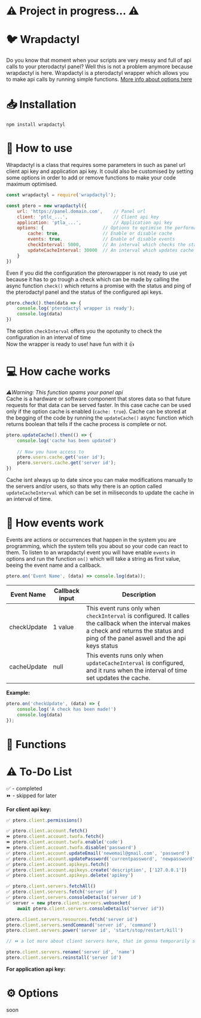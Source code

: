 # ⚠️ Project in progress... ⚠️

# 🐦 Wrapdactyl
Do you know that moment when your scripts are very messy and full of api calls to your pterodactyl panel? Well this is not a problem anymore because wrapdactyl is here. Wrapdactyl is a pterodactyl wrapper which allows you to make api calls by running simple functions. [More info about options here](https://github.com/JustArtiom/wrapdactyl#%EF%B8%8F-options)

# 📥 Installation
```
npm install wrapdactyl
```

# 🔧 How to use
Wrapdactyl is a class that requires some parameters in such as panel url client api key and application api key. It could also be customised by setting some options in order to add or remove functions to make your code maximum optimised.
```js
const wrapdactyl = require('wrapdactyl');

const ptero = new wrapdactyl({
    url: 'https://panel.domain.com',    // Panel url
    client: 'ptlc_...',                 // Client api key
    application: 'ptla_...',            // Application api key
    options: {                      // Options to optimise the performance
        cache: true,                // Enable or disable cache
        events: true,               // Enable of disable events
        checkInterval: 5000,        // An interval which checks the status of tokens and panel
        updateCacheInterval: 30000  // An interval which updates cache in case you have it enabled
    }
})
```
Even if you did the configuration the pterowrapper is not ready to use yet because it has to go trough a check which can be made by calling the async function `check()` which returns a promise with the status and ping of the pterodactyl panel and the status of the configured api keys.
```js
ptero.check().then(data => {
    console.log('pterodactyl wrapper is ready');
    console.log(data)
})
```
The option `checkInterval` offers you the opotunity to check the configuration in an interval of time  
Now the wrapper is ready to use! have fun with it 👍

# 💻 How cache works
*⚠️Warning: This function spams your panel api*  
Cache is a hardware or software component that stores data so that future requests for that data can be served faster. In this case cache can be used only if the option cache is enabled (`cache: true`). Cache can be stored at the begging of the code by running the `updateCache()` async function which returns boolean that tells if the cache process is complete or not.

```js
ptero.updateCache().then(() => {
    console.log('cache has been updated')
    
    // Now you have access to
    ptero.users.cache.get('user id');
    ptero.servers.cache.get('server id');
})
```
Cache isnt always up to date since you can make modifications manually to the servers and/or users, so thats why there is an option called `updateCacheInterval` which can be set in miliseconds to update the cache in an interval of time.  

# 📅 How events work
Events are actions or occurrences that happen in the system you are programming, which the system tells you about so your code can react to them. To listen to an wrapdactyl event you will have enable `events` in options and run the function `on()` which will take a string as first value, beeing the event name and a callback.
```js
ptero.on('Event Name', (data) => console.log(data));
```
Event Name | Callback input | Description
--- | --- | ----
checkUpdate | 1 value | This event runs only when `checkInterval` is configured. It calles the callback when the interval makes a check and returns the status and ping of the panel aswell and the api keys status
cacheUpdate | null | This events runs only when `updateCacheInterval` is configured, and it runs when the interval of time set updates the cache.  

**Example:**
```js
ptero.on('checkUpdate', (data) => {
    console.log('A check has been made!')
    console.log(data)
});
```

# 📕 Functions

# ⚠️ To-Do List

✅ - completed  
⏩ - skipped for later

**For client api key:** 
```js
✅ ptero.client.permissions()
```
```js
✅ ptero.client.account.fetch()
⏩ ptero.client.account.twofa.fetch()
⏩ ptero.client.account.twofa.enable('code')
⏩ ptero.client.account.twofa.disable('password')
✅ ptero.client.account.updateEmail('newemail@gmail.com', 'password')
✅ ptero.client.account.updatePassword('currentpassword', 'newpassword')
✅ ptero.client.account.apikeys.fetch()
✅ ptero.client.account.apikeys.create('description', ['127.0.0.1'])
✅ ptero.client.account.apikeys.delete('apikey')
```
```js
✅ ptero.client.servers.fetchAll()
✅ ptero.client.servers.fetch('server id')
✅ ptero.client.servers.consoleDetails('server id')
✅ server = new ptero.client.servers.websocket(
    await ptero.client.servers.consoleDetails("server id"))

ptero.client.servers.resources.fetch('server id')
ptero.client.servers.sendCommand('server id', 'command')
ptero.client.servers.power('server id', 'start/stop/restart/kill')

// ⏩ a lot more about client servers here, that im gonna temporarily skip

ptero.client.servers.rename('server id', 'name')
ptero.client.servers.reinstall('server id')
```
**For application api key:**


# ⚙️ Options
soon
